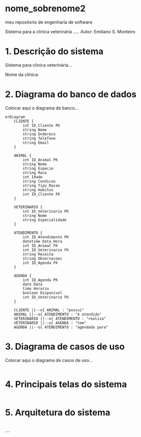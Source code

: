 # nome_sobrenome2
meu repositorio de engenharia de software

Sistema para a clinica veterinária .....
Autor: Emiliano S. Monteiro

# 1. Descrição do sistema

Sistema para clinica veterinária...

Nome da clínica:

# 2. Diagrama do banco de dados

Colocar aqui o diagrama de banco...


```mermaid
erDiagram
    CLIENTE {
        int ID_Cliente PK
        string Nome
        string Endereco
        string Telefone
        string Email
    }

    ANIMAL {
        int ID_Animal PK
        string Nome
        string Especie
        string Raca
        int Idade
        string Condicao
        string Tipo_Racao
        string Habitos
        int ID_Cliente FK
    }

    VETERINARIO {
        int ID_Veterinario PK
        string Nome
        string Especialidade
    }

    ATENDIMENTO {
        int ID_Atendimento PK
        datetime Data_Hora
        int ID_Animal FK
        int ID_Veterinario FK
        string Receita
        string Observacoes
        int ID_Agenda FK
    }

    AGENDA {
        int ID_Agenda PK
        date Data
        time Horario
        boolean Disponivel
        int ID_Veterinario FK
    }

    CLIENTE ||--o{ ANIMAL : "possui"
    ANIMAL ||--o{ ATENDIMENTO : "é atendido"
    VETERINARIO ||--o{ ATENDIMENTO : "realiza"
    VETERINARIO ||--o{ AGENDA : "tem"
    AGENDA ||--o{ ATENDIMENTO : "agendado para"

```

# 3. Diagrama de casos de uso

Colocar aqui o diagrama de casos de uso...

![]()

# 4. Principais telas do sistema


![]()

# 5. Arquitetura do sistema


![]()

....